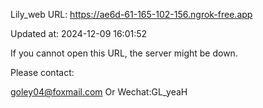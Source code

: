 Lily_web URL: https://ae6d-61-165-102-156.ngrok-free.app

Updated at: 2024-12-09 16:01:52

If you cannot open this URL, the server might be down.

Please contact: 

goley04@foxmail.com Or Wechat:GL_yeaH